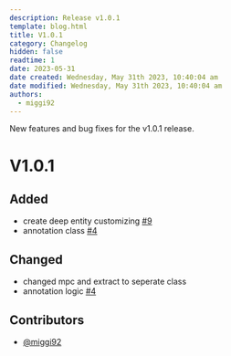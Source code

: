 ```yaml
---
description: Release v1.0.1
template: blog.html
title: V1.0.1
category: Changelog
hidden: false
readtime: 1
date: 2023-05-31
date created: Wednesday, May 31th 2023, 10:40:04 am
date modified: Wednesday, May 31th 2023, 10:40:04 am
authors:
  - miggi92
---
```


New features and bug fixes for the v1.0.1 release.

# V1.0.1

## Added
- create deep entity customizing [#9]
- annotation class [#4]

## Changed
- changed mpc and extract to seperate class
- annotation logic [#4]

## Contributors
- [@miggi92]


[@miggi92]: https://github.com/miggi92
[#4]: https://github.com/miggi92/odata-fw/issues/4
[#9]: https://github.com/miggi92/odata-fw/issues/9